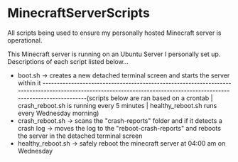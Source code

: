 # MinecraftServerScripts
All scripts being used to ensure my personally hosted Minecraft server is operational.

This Minecraft server is running on an Ubuntu Server I personally set up. Descriptions of each script listed below...
- boot.sh -> creates a new detached terminal screen and starts the server within it
--------------------------------------------------------------------------------------------------------------------------------------------------------------------(scripts below are ran based on a crontab | crash_reboot.sh is running every 5 minutes | healthy_reboot.sh runs every Wednesday morning)
- crash_reboot.sh -> scans the "crash-reports" folder and if it detects a crash log -> moves the log to the "reboot-crash-reports" and reboots the server in the detached terminal screen
- healthy_reboot.sh -> safely reboot the minecraft server at 04:00 am on Wednesday 

